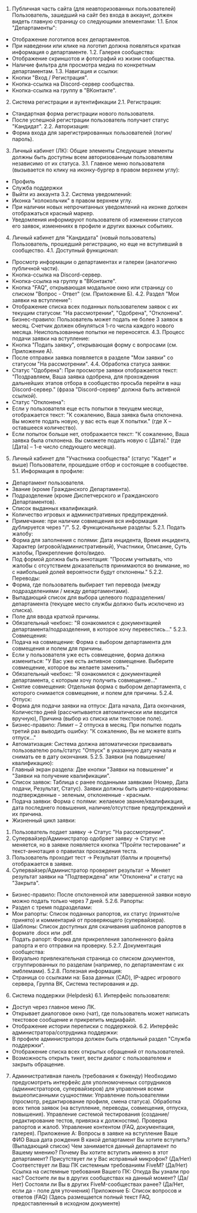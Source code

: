 1. Публичная часть сайта (для неавторизованных пользователей)
Пользователь, зашедший на сайт без входа в аккаунт, должен видеть главную страницу со следующими элементами:
1.1. Блок "Департаменты":
* Отображение логотипов всех департаментов.
* При наведении или клике на логотип должна появляться краткая информация о департаменте.
1.2. Галерея сообщества:
* Отображение скриншотов и фотографий из жизни сообщества.
* Наличие фильтра для просмотра медиа по конкретным департаментам.
1.3. Навигация и ссылки:
* Кнопки "Вход / Регистрация".
* Кнопка-ссылка на Discord-сервер сообщества.
* Кнопка-ссылка на группу в "ВКонтакте".
2. Система регистрации и аутентификации
2.1. Регистрация:
* Стандартная форма регистрации нового пользователя.
* После успешной регистрации пользователь получает статус "Кандидат".
2.2. Авторизация:
* Форма входа для зарегистрированных пользователей (логин/пароль).
3. Личный кабинет (ЛК): Общие элементы
Следующие элементы должны быть доступны всем авторизованным пользователям независимо от их статуса.
3.1. Главное меню пользователя (вызывается по клику на иконку-бургер в правом верхнем углу):
* Профиль
* Служба поддержки
* Выйти из аккаунта
3.2. Система уведомлений:
* Иконка "колокольчик" в правом верхнем углу.
* При наличии новых непрочитанных уведомлений на иконке должен отображаться красный маркер.
* Уведомления информируют пользователя об изменении статусов его заявок, изменениях в профиле и других важных событиях.
4. Личный кабинет для "Кандидата" (новый пользователь)
Пользователь, прошедший регистрацию, но еще не вступивший в сообщество.
4.1. Доступный функционал:
* Просмотр информации о департаментах и галереи (аналогично публичной части).
* Кнопка-ссылка на Discord-сервер.
* Кнопка-ссылка на группу в "ВКонтакте".
* Кнопка "FAQ", открывающая модальное окно или страницу со списком "Вопрос - Ответ" (см. Приложение Б).
4.2. Раздел "Мои заявки на вступление":
* Отображение списка всех поданных пользователем заявок с их текущим статусом: "На рассмотрении", "Одобрена", "Отклонена".
* Бизнес-правило: Пользователь может подать не более 3 заявок в месяц. Счетчик должен обнуляться 1-го числа каждого нового месяца. Неиспользованные попытки не переносятся.
4.3. Процесс подачи заявки на вступление:
* Кнопка "Подать заявку", открывающая форму с вопросами (см. Приложение А).
* После отправки заявка появляется в разделе "Мои заявки" со статусом "На рассмотрении".
4.4. Обработка статуса заявки:
* Статус "Одобрена": При просмотре заявки отображается текст: "Поздравляем, Ваша заявка одобрена, для прохождения дальнейших этапов отбора в сообщество просьба перейти в наш Discord-сервер." (фраза "Discord-сервер" должна быть активной ссылкой).
* Статус "Отклонена":
* Если у пользователя еще есть попытки в текущем месяце, отображается текст: "К сожалению, Ваша заявка была отклонена. Вы можете подать новую, у вас есть еще X попытки." (где X – оставшееся количество).
* Если попыток больше нет, отображается текст: "К сожалению, Ваша заявка была отклонена. Вы сможете подать новую с [Дата]." (где [Дата] – 1-е число следующего месяца).
5. Личный кабинет для "Участника сообщества" (статус "Кадет" и выше)
Пользователи, прошедшие отбор и состоящие в сообществе.
5.1. Информация в профиле:
* Департамент пользователя.
* Звание (кроме Гражданского Департамента).
* Подразделение (кроме Диспетчерского и Гражданского Департаментов).
* Список выданных квалификаций.
* Количество игровых и административных предупреждений.
* Примечание: при наличии совмещения вся информация дублируется через "/".
5.2. Функциональные разделы:
5.2.1. Подать жалобу:
* Форма для заполнения с полями: Дата инцидента, Время инцидента, Характер (игровой/административный), Участники, Описание, Суть жалобы, Прикрепление фото/видео.
* Под формой должна быть аннотация: "Просим учитывать, что жалобы с отсутствием доказательств принимаются во внимание, но с наибольшей долей вероятности будут отклонены."
5.2.2. Переводы:
* Форма, где пользователь выбирает тип перевода (между подразделениями / между департаментами).
* Выпадающий список для выбора целевого подразделения/департамента (текущее место службы должно быть исключено из списка).
* Поле для ввода краткой причины.
* Обязательный чекбокс: "Я ознакомился с документацией департамента/подразделения, в которое хочу перевестись..."
5.2.3. Совмещения:
* Подача на совмещение: Форма с выбором департамента для совмещения и полем для причины.
* Если у пользователя уже есть совмещение, форма должна измениться: "У Вас уже есть активное совмещение. Выберите совмещение, которое вы желаете заменить."
* Обязательный чекбокс: "Я ознакомился с документацией департамента, с которым хочу получить совмещение..."
* Снятие совмещения: Отдельная форма с выбором департамента, с которого снимается совмещение, и полем для причины.
5.2.4. Отпуск:
* Форма для подачи заявки на отпуск: Дата начала, Дата окончания, Количество дней (рассчитывается автоматически или вводится вручную), Причина (выбор из списка или текстовое поле).
* Бизнес-правило: Лимит – 2 отпуска в месяц. При попытке подать третий раз выводить ошибку: "К сожалению, Вы не можете взять отпуск..."
* Автоматизация: Система должна автоматически присваивать пользователю роль/статус "Отпуск" в указанную дату начала и снимать ее в дату окончания.
5.2.5. Заявки (на повышение/квалификацию):
* Главный экран раздела: Две кнопки "Заявки на повышение" и "Заявки на получение квалификации".
* Список заявок: Таблица с ранее поданными заявками (Номер, Дата подачи, Результат, Статус). Заявки должны быть цвето-кодированы: подтвержденные - зеленым, отклоненные - красным.
* Подача заявки: Форма с полями: желаемое звание/квалификация, дата последнего повышения, наличие/отсутствие предупреждений и их причина.
* Жизненный цикл заявки:
1. Пользователь подает заявку -> Статус "На рассмотрении".
2. Супервайзер/Администратор одобряет заявку -> Статус не меняется, но в заявке появляется кнопка "Пройти тестирование" и текст-аннотация о правилах прохождения теста.
3. Пользователь проходит тест -> Результат (баллы и проценты) отображается в заявке.
4. Супервайзер/Администратор проверяет результат -> Меняет результат заявки на "Подтверждена" или "Отклонена" и статус на "Закрыта".
* Бизнес-правило: После отклоненной или завершенной заявки новую можно подать только через 7 дней.
5.2.6. Рапорты:
* Раздел с тремя подразделами:
* Мои рапорты: Список поданных рапортов, их статус (принято/не принято) и комментарий от проверяющего (супервайзера).
* Шаблоны: Список доступных для скачивания шаблонов рапортов в формате .docx или .pdf.
* Подать рапорт: Форма для прикрепления заполненного файла рапорта и его отправки на проверку.
5.2.7. Документация сообщества:
* Визуально привлекательная страница со списком документов, сгруппированных по разделам (например, по департаментам с их эмблемами).
5.2.8. Полезная информация:
* Страница со ссылками на: База данных (CAD), IP-адрес игрового сервера, Группа ВК, Система тестирования и др.
6. Система поддержки (Helpdesk)
6.1. Интерфейс пользователя:
* Доступ через главное меню ЛК.
* Открывает диалоговое окно (чат), где пользователь может написать текстовое сообщение и прикрепить медиафайл.
* Отображение истории переписки с поддержкой.
6.2. Интерфейс администратора/сотрудника поддержки:
* В профиле администратора должен быть отдельный раздел "Служба поддержки".
* Отображение списка всех открытых обращений от пользователей.
* Возможность открыть тикет, вести диалог с пользователем и закрыть обращение.
7. Административная панель (требования к бэкенду)
Необходимо предусмотреть интерфейс для уполномоченных сотрудников (администраторов, супервайзеров) для управления всеми вышеописанными сущностями:
Управление пользователями (просмотр, редактирование профиля, смена статуса).
Обработка всех типов заявок (на вступление, переводы, совмещения, отпуска, повышения).
Управление системой тестирования (создание/редактирование тестов, привязка к должностям).
Проверка рапортов и жалоб.
Управление контентом (FAQ, документация, галерея).
Приложение А: Вопросы в заявке на вступление
Ваше ФИО
Ваша дата рождения
В какой департамент Вы хотите вступить? (Выпадающий список)
Чем занимается данный департамент по Вашему мнению?
Почему Вы хотите вступить именно в этот департамент?
Присутствует ли у Вас исправный микрофон? (Да/Нет)
Соответствует ли Ваш ПК системным требованиям FiveM? (Да/Нет)
Ссылка на системные требования Вашего ПК:
Откуда Вы узнали про нас?
Состоите ли вы в других сообществах на данный момент? (Да/Нет)
Состояли ли Вы в других FiveM-сообществах ранее? (Да/Нет, если да - поле для уточнения)
Приложение Б: Список вопросов и ответов (FAQ)
(Здесь размещается полный текст FAQ, предоставленный в исходном документе)